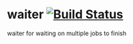 waiter [![Build Status](https://travis-ci.org/nathanfaucett/rs-waiter.svg?branch=master)](https://travis-ci.org/nathanfaucett/rs-waiter)
=====

waiter for waiting on multiple jobs to finish
